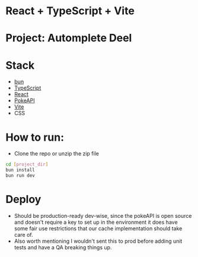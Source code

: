 # React + TypeScript + Vite
# Project: Automplete Deel

# Stack
- [bun](https://bun.sh/)
- [TypeScript](https://www.typescriptlang.org/)
- [React](https://react.dev)
- [PokeAPI](https://pokeapi.co/)
- [Vite](https://vitejs.dev/)
- CSS

# How to run:
- Clone the repo or unzip the zip file
```sh
cd [project_dir]
bun install
bun run dev
```
# Deploy
- Should be production-ready dev-wise, since the pokeAPI is open source and doesn't require a key to set up in the environment it does have some fair use restrictions that our cache implementation should take care of.
- Also worth mentioning I wouldn't sent this to prod before adding unit tests and have a QA breaking things up.




